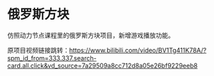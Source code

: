 # 俄罗斯方块

仿照动力节点课程里的俄罗斯方块项目，新增游戏播放功能。

原项目视频链接跳转：https://www.bilibili.com/video/BV1Tg411K78A/?spm_id_from=333.337.search-card.all.click&vd_source=7a29509a8cc712d8a05e26bf9229eeb8
